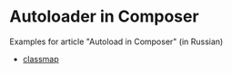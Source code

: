 Autoloader in Composer
======================

Examples for article "Autoload in Composer" (in Russian)

* [classmap](https://github.com/4devs/demo-autoload-composer/blob/master/web/classmap.php)